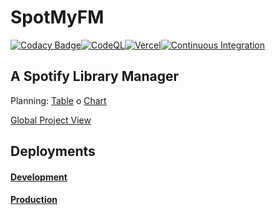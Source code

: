 # SpotMyFM

[![Codacy Badge](https://app.codacy.com/project/badge/Grade/59263c32ac374a6db9c9242d070040fd)](https://www.codacy.com/gh/JorgeRuizDev/SpotMyFM/dashboard?utm_source=github.com&utm_medium=referral&utm_content=JorgeRuizDev/SpotMyFM&utm_campaign=Badge_Grade)[![CodeQL](https://github.com/JorgeRuizDev/SpotMyFM/actions/workflows/codeql-analysis.yml/badge.svg)](https://github.com/JorgeRuizDev/SpotMyFM/actions/workflows/codeql-analysis.yml)[![Vercel](http://therealsujitk-vercel-badge.vercel.app/?app=spot-my-fm)](https://spotmyfm.jorgeruizdev.com/)[![Continuous Integration](https://github.com/JorgeRuizDev/SpotMyFM/actions/workflows/ci.yml/badge.svg)](https://github.com/JorgeRuizDev/SpotMyFM/actions/workflows/ci.yml)

## A Spotify Library Manager

Planning: [Table](https://jorgestar29.notion.site/jorgestar29/39629233e1824399b3ff825da5c1544b?v=7e9c9da54d1c411bad51fd974f30d75d) o [Chart](https://jorgestar29.notion.site/jorgestar29/39629233e1824399b3ff825da5c1544b?v=ad75fd8de0594bb9944612161bb03c77)

[Global Project View](https://github.com/users/JorgeRuizDev/projects/1)

## Deployments

#### [Development](https://dev.spotmyfm.jorgeruizdev.com)

#### [Production](https://spotmyfm.jorgeruizdev.com)
